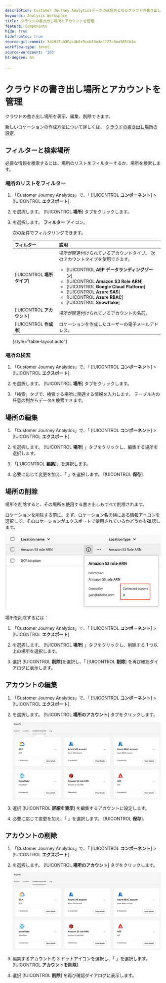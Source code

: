 ```yaml
---
description: Customer Journey Analyticsデータの送信先となるクラウドの書き出し場所を管理します
keywords: Analysis Workspace
title: クラウドの書き出し場所とアカウントを管理
feature: Components
hide: true
hidefromtoc: true
source-git-commit: 3d4017ba36ac4b0c9ccb10a3e3127c6ea386fb1e
workflow-type: tm+mt
source-wordcount: '383'
ht-degree: 6%

---
```


# クラウドの書き出し場所とアカウントを管理

クラウドの書き出し場所を表示、編集、削除できます。

新しいロケーションの作成方法について詳しくは、 [クラウドの書き出し場所の設定](/help/components/exports/cloud-export-locations.md).

## フィルターと検索場所

必要な情報を検索するには、場所のリストをフィルターするか、場所を検索します。

### 場所のリストをフィルター

1. 「Customer Journey Analytics」で、「 [!UICONTROL **コンポーネント**] > [!UICONTROL **エクスポート**].

1. を選択します。 [!UICONTROL **場所**] タブをクリックします。

1. を選択します。 **フィルター** アイコン。

   <!-- add screenshot -->

   次の条件でフィルタリングできます。

   | フィルター | 説明 |
   |---------|----------|
   | [!UICONTROL **場所タイプ**]<!--should this be changed to Account type?--> | 場所が関連付けられているアカウントタイプ。 次のアカウントタイプを使用できます。 <ul><li>[!UICONTROL **AEP データランディングゾーン**]</li><li>[!UICONTROL **Amazon S3 Role ARN**]</li><li>[!UICONTROL **Google Cloud Platform**]</li><li>[!UICONTROL **Azure SAS**]</li><li>[!UICONTROL **Azure RBAC**]</li><li>[!UICONTROL **Snowflake**]</li></ul> |
   | [!UICONTROL **アカウント**] | 場所が関連付けられているアカウントの名前。 |
   | [!UICONTROL **作成者**] | ロケーションを作成したユーザーの電子メールアドレス。 |

   {style="table-layout:auto"}

### 場所の検索

1. 「Customer Journey Analytics」で、「 [!UICONTROL **コンポーネント**] > [!UICONTROL **エクスポート**].

1. を選択します。 [!UICONTROL **場所**] タブをクリックします。

1. 「検索」タブで、検索する場所に関連する情報を入力します。 テーブル内の任意の列からデータを検索できます。

## 場所の編集

1. 「Customer Journey Analytics」で、「 [!UICONTROL **コンポーネント**] > [!UICONTROL **エクスポート**].

1. を選択します。 [!UICONTROL **場所**] 」タブをクリックし、編集する場所を選択します。

   <!-- add screenshot? -->

1. 「[!UICONTROL **編集**]」を選択します。

1. 必要に応じて変更を加え、「 」を選択します。 [!UICONTROL **保存**].

## 場所の削除

場所を削除すると、その場所を使用する書き出しもすべて削除されます。

ロケーションを削除する前に、まず、ロケーション名の横にある情報アイコンを選択して、そのロケーションがエクスポートで使用されているかどうかを確認します。

![接続されたエクスポート](assets/location-connected-exports.png)

場所を削除するには：

1. 「Customer Journey Analytics」で、「 [!UICONTROL **コンポーネント**] > [!UICONTROL **エクスポート**].

1. を選択します。 [!UICONTROL **場所**] 」タブをクリックし、削除する 1 つ以上の場所を選択します。

   <!-- add screenshot? -->

1. 選択 [!UICONTROL **削除**]&#x200B;を選択し、「 [!UICONTROL **削除**] を再び確認ダイアログに表示します。

## アカウントの編集

1. 「Customer Journey Analytics」で、「 [!UICONTROL **コンポーネント**] > [!UICONTROL **エクスポート**].

1. を選択します。 [!UICONTROL **場所のアカウント**] タブをクリックします。

   ![アカウントページ](assets/account-page.png)

1. 選択 [!UICONTROL **詳細を表示**] を編集するアカウントに設定します。

1. 必要に応じて変更を加え、「 」を選択します。 [!UICONTROL **保存**].

## アカウントの削除

1. 「Customer Journey Analytics」で、「 [!UICONTROL **コンポーネント**] > [!UICONTROL **エクスポート**].

1. を選択します。 [!UICONTROL **場所のアカウント**] タブをクリックします。

   ![アカウントページ](assets/account-page.png)

1. 編集するアカウントの 3 ドットアイコンを選択し、「 」を選択します。 [!UICONTROL **アカウントを削除**].

1. 選択 [!UICONTROL **削除**] を再び確認ダイアログに表示します。
